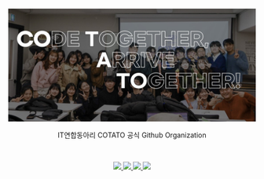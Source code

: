 ![alt text](/profile/image/image.png)

<p align="center">
IT연합동아리 COTATO 공식 Github Organization
</p>

<br>

<p align="center">
  <a href="https://www.youtube.com/@ITCotato">
    <img src="https://img.shields.io/badge/Youtube-%23FF0000?style=flat-square&logo=Youtube&logoColor=white">
  </a>
  <a href="https://www.instagram.com/cotato_official_/?igshid=aDh2ZGZqazBpMmtp">
    <img src="https://img.shields.io/badge/Instagram-%23FF28A7?style=flat-square&logo=Instagram&logoColor=white">
  </a>
  <a href="https://cafe.naver.com/cotato">
    <img src="https://img.shields.io/badge/Cafe-%2303C75A?style=flat-square&logo=Naver&logoColor=white&link=https%3A%2F%2Fcafe.naver.com%2Fcotato">
  </a>
  <a href="itcotato@gmail.com">
    <img src="https://img.shields.io/badge/Gmail-%23FFFFFF?style=flat-square&logo=Gmail&logoColor=%23EA4335&link=itcotato%40gmail.com">
  </a>
</p>


